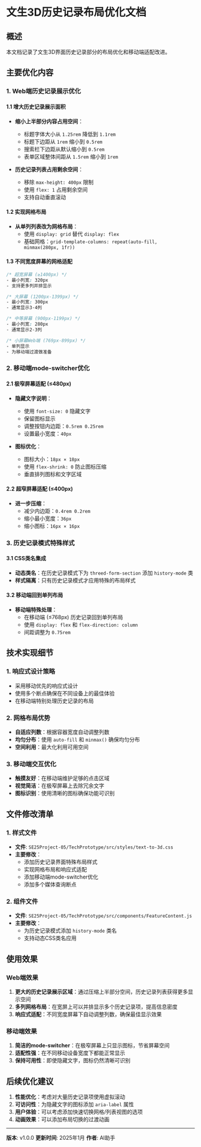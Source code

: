 # 文生3D历史记录布局优化文档

## 概述
本文档记录了文生3D界面历史记录部分的布局优化和移动端适配改进。

## 主要优化内容

### 1. Web端历史记录展示优化

#### 1.1 增大历史记录展示面积
- **缩小上半部分内容占用空间**：
  - 标题字体大小从 `1.25rem` 降低到 `1.1rem`
  - 标题下边距从 `1rem` 缩小到 `0.5rem`
  - 搜索栏下边距从默认缩小到 `0.5rem`
  - 表单区域整体间距从 `1.5rem` 缩小到 `1rem`

- **历史记录列表占用剩余空间**：
  - 移除 `max-height: 400px` 限制
  - 使用 `flex: 1` 占用剩余空间
  - 支持自动垂直滚动

#### 1.2 实现网格布局
- **从单列列表改为网格布局**：
  - 使用 `display: grid` 替代 `display: flex`
  - 基础网格：`grid-template-columns: repeat(auto-fill, minmax(280px, 1fr))`

#### 1.3 不同宽度屏幕的网格适配
```css
/* 超宽屏幕 (≥1400px) */
- 最小列宽: 320px
- 支持更多列并排显示

/* 大屏幕 (1200px-1399px) */
- 最小列宽: 300px
- 通常显示3-4列

/* 中等屏幕 (900px-1199px) */
- 最小列宽: 280px
- 通常显示2-3列

/* 小屏幕Web端 (769px-899px) */
- 单列显示
- 为移动端过渡做准备
```

### 2. 移动端mode-switcher优化

#### 2.1 极窄屏幕适配 (≤480px)
- **隐藏文字说明**：
  - 使用 `font-size: 0` 隐藏文字
  - 保留图标显示
  - 调整按钮内边距：`0.5rem 0.25rem`
  - 设置最小宽度：`40px`

- **图标优化**：
  - 图标大小：`18px × 18px`
  - 使用 `flex-shrink: 0` 防止图标压缩
  - 垂直排列图标和文字区域

#### 2.2 超窄屏幕适配 (≤400px)
- **进一步压缩**：
  - 减少内边距：`0.4rem 0.2rem`
  - 缩小最小宽度：`36px`
  - 缩小图标：`16px × 16px`

### 3. 历史记录模式特殊样式

#### 3.1 CSS类名集成
- **动态类名**：在历史记录模式下为 `threed-form-section` 添加 `history-mode` 类
- **样式隔离**：只有历史记录模式才应用特殊的布局样式

#### 3.2 移动端回到单列布局
- **移动端特殊处理**：
  - 在移动端 (≤768px) 历史记录回到单列布局
  - 使用 `display: flex` 和 `flex-direction: column`
  - 间距调整为 `0.75rem`

## 技术实现细节

### 1. 响应式设计策略
- 采用移动优先的响应式设计
- 使用多个断点确保在不同设备上的最佳体验
- 在移动端特别处理历史记录的布局

### 2. 网格布局优势
- **自适应列数**：根据容器宽度自动调整列数
- **均匀分布**：使用 `auto-fill` 和 `minmax()` 确保均匀分布
- **空间利用**：最大化利用可用空间

### 3. 移动端交互优化
- **触摸友好**：在移动端维护足够的点击区域
- **视觉简洁**：在极窄屏幕上去除冗余文字
- **图标识别**：使用清晰的图标确保功能可识别

## 文件修改清单

### 1. 样式文件
- **文件**: `SE25Project-05/TechPrototype/src/styles/text-to-3d.css`
- **主要修改**：
  - 添加历史记录界面特殊布局样式
  - 实现网格布局和响应式适配
  - 添加移动端mode-switcher优化
  - 添加多个媒体查询断点

### 2. 组件文件
- **文件**: `SE25Project-05/TechPrototype/src/components/FeatureContent.js`
- **主要修改**：
  - 为历史记录模式添加 `history-mode` 类名
  - 支持动态CSS类名应用

## 使用效果

### Web端效果
1. **更大的历史记录展示区域**：通过压缩上半部分空间，历史记录列表获得更多显示空间
2. **多列网格布局**：在宽屏上可以并排显示多个历史记录项，提高信息密度
3. **响应式适配**：不同宽度屏幕下自动调整列数，确保最佳显示效果

### 移动端效果
1. **简洁的mode-switcher**：在极窄屏幕上只显示图标，节省屏幕空间
2. **适配性强**：在不同移动设备宽度下都能正常显示
3. **保持可用性**：即使隐藏文字，图标仍然清晰可识别

## 后续优化建议

1. **性能优化**：考虑对大量历史记录项使用虚拟滚动
2. **可访问性**：为隐藏文字的图标添加 `aria-label` 属性
3. **用户体验**：可以考虑添加快速切换网格/列表视图的选项
4. **动画效果**：可以添加布局切换的过渡动画

---

**版本**: v1.0.0
**更新时间**: 2025年1月
**作者**: AI助手 